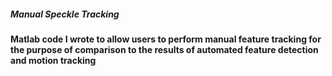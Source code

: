 #####  **Manual Speckle Tracking**
####  Matlab code I wrote to allow users to perform manual feature tracking for the purpose of comparison to the results of automated feature detection and motion tracking
